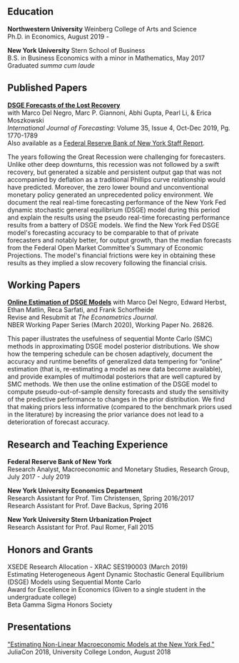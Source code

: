<!-- Michael Cai -->
<!-- ============== -->
<!-- > Updated July 2019 • [michaelcai.com/cv/][1]   -->
<!-- > (832) 758-7670 • [me@michaelcai.com][2] -->


Education
---------
**Northwestern University** Weinberg College of Arts and Science  
Ph.D. in Economics, August 2019 -

**New York University** Stern School of Business  
B.S. in Business Economics with a minor in Mathematics, May 2017  
Graduated *summa cum laude*


Published Papers
--------------
**[DSGE Forecasts of the Lost Recovery](https://www.sciencedirect.com/science/article/abs/pii/S0169207018302012?via%3Dihub)**  
with Marco Del Negro, Marc P. Giannoni, Abhi Gupta, Pearl Li, & Erica Moszkowski  
*International Journal of Forecasting*: Volume 35, Issue 4, Oct-Dec 2019, Pg. 1770-1789  
Also available as a [Federal Reserve Bank of New York Staff Report](/files/sr844.pdf).

The years following the Great Recession were challenging for forecasters. Unlike other deep downturns, this recession was not followed by a swift recovery, but generated a sizable and persistent output gap that was not accompanied by deflation as a traditional Phillips curve relationship would have predicted. Moreover, the zero lower bound and unconventional monetary policy generated an unprecedented policy environment. We document the real real-time forecasting performance of the New York Fed dynamic stochastic general equilibrium (DSGE) model during this period and explain the results using the pseudo real-time forecasting performance results from a battery of DSGE models. We find the New York Fed DSGE model's forecasting accuracy to be comparable to that of private forecasters and notably better, for output growth, than the median forecasts from the Federal Open Market Committee's Summary of Economic Projections. The model's financial frictions were key in obtaining these results as they implied a slow recovery following the financial crisis.


Working Papers
-----------------
**[Online Estimation of DSGE Models](/files/online_estimation.pdf)**
with Marco Del Negro, Edward Herbst, Ethan Matlin, Reca Sarfati, and Frank Schorfheide  
Revise and Resubmit at *The Econometrics Journal*.  
NBER Working Paper Series (March 2020), Working Paper No. 26826.

This paper illustrates the usefulness of sequential Monte Carlo (SMC) methods in approximating DSGE model posterior distributions. We show how the tempering schedule can be chosen adaptively, document the accuracy and runtime benefits of generalized data tempering for “online” estimation (that is, re-estimating a model as new data become available), and provide examples of multimodal posteriors that are well captured by SMC methods. We then use the online estimation of the DSGE model to compute pseudo-out-of-sample density forecasts and study the sensitivity of the predictive performance to changes in the prior distribution. We find that making priors less informative (compared to the benchmark priors used in the literature) by increasing the prior variance does not lead to a deterioration of forecast accuracy.

Research and Teaching Experience
------------------
**Federal Reserve Bank of New York**  
Research Analyst, Macroeconomic and Monetary Studies, Research Group, July 2017 - July 2019

**New York University Economics Department**  
Research Assistant for Prof. Tim Christensen, Spring 2016/2017  
Research Assistant for Prof. Dave Backus, Spring 2016

**New York University Stern Urbanization Project**  
Research Assistant for Prof. Paul Romer, Fall 2015


Honors and Grants
-----------------
XSEDE Research Allocation - XRAC SES190003 (March 2019)  
Estimating Heterogeneous Agent Dynamic Stochastic General Equilibrium (DSGE) Models using Sequential Monte Carlo  
Award for Excellence in Economics (Given to a single student in the undergraduate college)  
Beta Gamma Sigma Honors Society

Presentations
-------------
["Estimating Non-Linear Macroeconomic Models at the New York Fed,"](https://www.youtube.com/watch?v=dFyr8U-SY2M&list=PLP8iPy9hna6Qsq5_-zrg0NTwqDSDYtfQB&index=77) JuliaCon 2018, University College London, August 2018  


[1]: https://michaelcai.com/cv/
[2]: mailto:me@michaelcai.com
